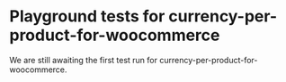 # Playground tests for currency-per-product-for-woocommerce
We are still awaiting the first test run for currency-per-product-for-woocommerce.
